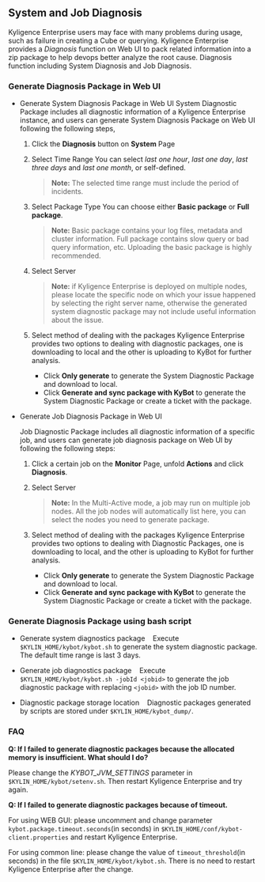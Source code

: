 ## System and Job Diagnosis

Kyligence Enterprise users may face with many problems during usage, such as failure in creating a Cube or querying. Kyligence Enterprise provides a *Diagnosis* function on Web UI to pack related information into a zip package to help devops better analyze the root cause.
Diagnosis function including System Diagnosis and Job Diagnosis.

### Generate Diagnosis Package in Web UI
- Generate System Diagnosis Package in Web UI
  System Diagnostic Package includes all diagnostic information of a Kyligence Enterprise instance, and users can generate System Diagnosis Package on Web UI following the following steps,

  1. Click the **Diagnosis** button on **System** Page
  2. Select Time Range
     You can select *last one hour*, *last one day*, *last three days* and *last one month*, or self-defined.

     > **Note:** The selected time range must include the period of incidents.
  3. Select Package Type
     You can choose either **Basic package** or **Full package**.

     > **Note:** Basic package contains your log files, metadata and cluster information. Full package contains slow query or bad query information, etc. Uploading the basic package is highly recommended. 

  4. Select Server

     > **Note:** if Kyligence Enterprise is deployed on multiple nodes, please locate the specific node on which your issue happened by selecting the right server name, otherwise the generated system diagnostic package may not include useful information about the issue.

  5. Select method of dealing with the packages
   Kyligence Enterprise provides two options to dealing with diagnostic packages, one is downloading to local and the other is uploading to KyBot for further analysis.
     - Click **Only generate** to generate the System Diagnostic Package and download to local.
     - Click **Generate and sync package with KyBot** to generate the System Diagnostic Package or create a ticket with the package.


- Generate Job Diagnosis Package in Web UI

  Job Diagnostic Package includes all diagnostic information of a specific job, and users can generate job diagnosis package on Web UI by following the following steps:

  1. Click a certain job on the **Monitor** Page, unfold **Actions** and click **Diagnosis**.
  2. Select Server
     
     > **Note:** In the Multi-Active mode, a job may run on multiple job nodes. All the job nodes will automatically list here, you can select the nodes you need to generate package.
  3. Select method of dealing with the packages
     Kyligence Enterprise provides two options to dealing with Diagnostic Packages, one is downloading to local, and the other is uploading to KyBot for further analysis.
     - Click **Only generate** to generate the System Diagnostic Package and download to local.
     - Click **Generate and sync package with KyBot** to generate the System Diagnostic Package or create a ticket with the package.

### Generate Diagnosis Package using bash script
- Generate system diagnostics package
    Execute `$KYLIN_HOME/kybot/kybot.sh` to generate the system diagnostic package. The default time range is last 3 days.

- Generate job diagnostics package
    Execute `$KYLIN_HOME/kybot/kybot.sh -jobId <jobid>` to generate the job diagnostic package with replacing `<jobid>` with the job ID number.

- Diagnostic package storage location
    Diagnostic packages generated by scripts are stored under `$KYLIN_HOME/kybot_dump/`.

### FAQ

**Q: If I failed to generate diagnostic packages because the allocated memory is insufficient. What should I do?**

Please change the *KYBOT_JVM_SETTINGS* parameter in `$KYLIN_HOME/kybot/setenv.sh`. Then restart Kyligence Enterprise and try again.

**Q: If I failed to generate diagnostic packages because of timeout.** 

For using WEB GUI: please uncomment and change parameter `kybot.package.timeout.seconds`(in seconds) in `$KYLIN_HOME/conf/kybot-client.properties` and restart Kyligence Enterprise.

For using common line: please change the value of `timeout_threshold`(in seconds) in the file `$KYLIN_HOME/kybot/kybot.sh`. There is no need to restart Kyligence Enterprise after the change.



